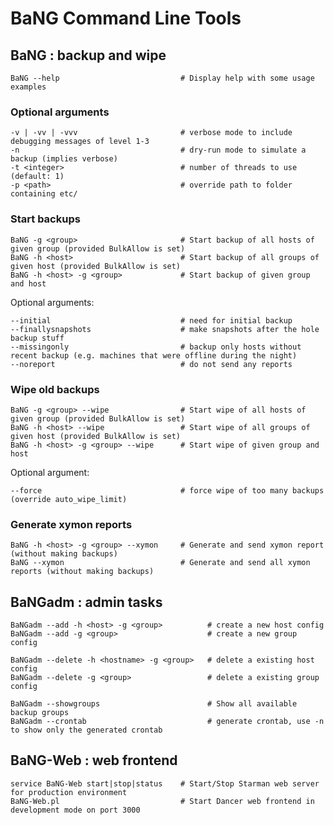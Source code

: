   BaNG Command Line Tools
===========================

 BaNG : backup and wipe
------------------------

    BaNG --help                           # Display help with some usage examples

### Optional arguments

    -v | -vv | -vvv                       # verbose mode to include debugging messages of level 1-3
    -n                                    # dry-run mode to simulate a backup (implies verbose)
    -t <integer>                          # number of threads to use (default: 1)
    -p <path>                             # override path to folder containing etc/

### Start backups

    BaNG -g <group>                       # Start backup of all hosts of given group (provided BulkAllow is set)
    BaNG -h <host>                        # Start backup of all groups of given host (provided BulkAllow is set)
    BaNG -h <host> -g <group>             # Start backup of given group and host

Optional arguments:

    --initial                             # need for initial backup
    --finallysnapshots                    # make snapshots after the hole backup stuff
    --missingonly                         # backup only hosts without recent backup (e.g. machines that were offline during the night)
    --noreport                            # do not send any reports

### Wipe old backups

    BaNG -g <group> --wipe                # Start wipe of all hosts of given group (provided BulkAllow is set)
    BaNG -h <host> --wipe                 # Start wipe of all groups of given host (provided BulkAllow is set)
    BaNG -h <host> -g <group> --wipe      # Start wipe of given group and host

Optional argument:

    --force                               # force wipe of too many backups (override auto_wipe_limit)

### Generate xymon reports

    BaNG -h <host> -g <group> --xymon     # Generate and send xymon report (without making backups)
    BaNG --xymon                          # Generate and send all xymon reports (without making backups)


 BaNGadm : admin tasks
-----------------------

    BaNGadm --add -h <host> -g <group>          # create a new host config
    BaNGadm --add -g <group>                    # create a new group config

    BaNGadm --delete -h <hostname> -g <group>   # delete a existing host config
    BaNGadm --delete -g <group>                 # delete a existing group config

    BaNGadm --showgroups                        # Show all available backup groups
    BaNGadm --crontab                           # generate crontab, use -n to show only the generated crontab


 BaNG-Web : web frontend
----------------------------

    service BaNG-Web start|stop|status    # Start/Stop Starman web server for production environment
    BaNG-Web.pl                           # Start Dancer web frontend in development mode on port 3000

